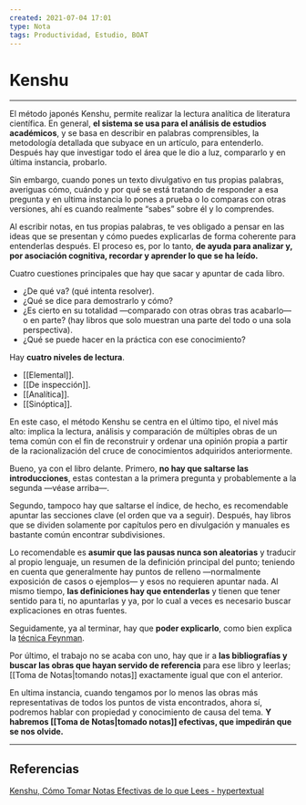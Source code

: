 ```yaml
---
created: 2021-07-04 17:01
type: Nota
tags: Productividad, Estudio, BOAT
---
```


# Kenshu
---

El método japonés Kenshu, permite realizar la lectura analítica de literatura científica. En general, **el sistema se usa para el análisis de estudios académicos**, y se basa en describir en palabras comprensibles, la metodología detallada que subyace en un artículo, para entenderlo. Después hay que investigar todo el área que le dio a luz, compararlo y en última instancia, probarlo.

Sin embargo, cuando pones un texto divulgativo en tus propias palabras, averiguas cómo, cuándo y por qué se está tratando de responder a esa pregunta y en ultima instancia lo pones a prueba o lo comparas con otras versiones, ahí es cuando realmente “sabes” sobre él y lo comprendes.

Al escribir notas, en tus propias palabras, te ves obligado a pensar en las ideas que se presentan y cómo puedes explicarlas de forma coherente para entenderlas después. El proceso es, por lo tanto, **de ayuda para analizar y, por asociación cognitiva, recordar y aprender lo que se ha leído.**

Cuatro cuestiones principales que hay que sacar y apuntar de cada libro.
- ¿De qué va? (qué intenta resolver).
- ¿Qué se dice para demostrarlo y cómo?
- ¿Es cierto en su totalidad —comparado con otras obras tras acabarlo— o en parte? (hay libros que solo muestran una parte del todo o una sola perspectiva).
- ¿Qué se puede hacer en la práctica con ese conocimiento?

Hay **cuatro niveles de lectura**.
- [[Elemental]].
- [[De inspección]].
- [[Analítica]].
- [[Sinóptica]].

En este caso, el método Kenshu se centra en el último tipo, el nivel más alto: implica la lectura, análisis y comparación de múltiples obras de un tema común con el fin de reconstruir y ordenar una opinión propia a partir de la racionalización del cruce de conocimientos adquiridos anteriormente.

Bueno, ya con el libro delante. Primero, **no hay que saltarse las introducciones**, estas contestan a la primera pregunta y probablemente a la segunda —véase arriba—.

Segundo, tampoco hay que saltarse el índice, de hecho, es recomendable apuntar las secciones clave (el orden que va a seguir). Después, hay libros que se dividen solamente por capítulos pero en divulgación y manuales es bastante común encontrar subdivisiones. 

Lo recomendable es **asumir que las pausas nunca son aleatorias** y traducir al propio lenguaje, un resumen de la definición principal del punto; teniendo en cuenta que generalmente hay puntos de relleno —normalmente exposición de casos o ejemplos— y esos no requieren apuntar nada. Al mismo tiempo, **las definiciones hay que entenderlas** y tienen que tener sentido para ti, no apuntarlas y ya, por lo cual a veces es necesario buscar explicaciones en otras fuentes.

Seguidamente, ya al terminar, hay que **poder explicarlo**, como bien explica la [técnica Feynman](https://hipertextual.com/2016/11/ganar-discusiones-tecnica-feynman).

Por último, el trabajo no se acaba con uno, hay que ir a **las bibliografías y buscar las obras que hayan servido de referencia** para ese libro y leerlas; [[Toma de Notas|tomando notas]] exactamente igual que con el anterior.

En ultima instancia, cuando tengamos por lo menos las obras más representativas de todos los puntos de vista encontrados, ahora sí, podremos hablar con propiedad y conocimiento de causa del tema. **Y habremos [[Toma de Notas|tomado notas]] efectivas, que impedirán que se nos olvide.**

---

## Referencias
[Kenshu, Cómo Tomar Notas Efectivas de lo que Lees - hypertextual](https://hipertextual.com/2017/01/kenshu-tomar-notas-efectivas-lo-lees)